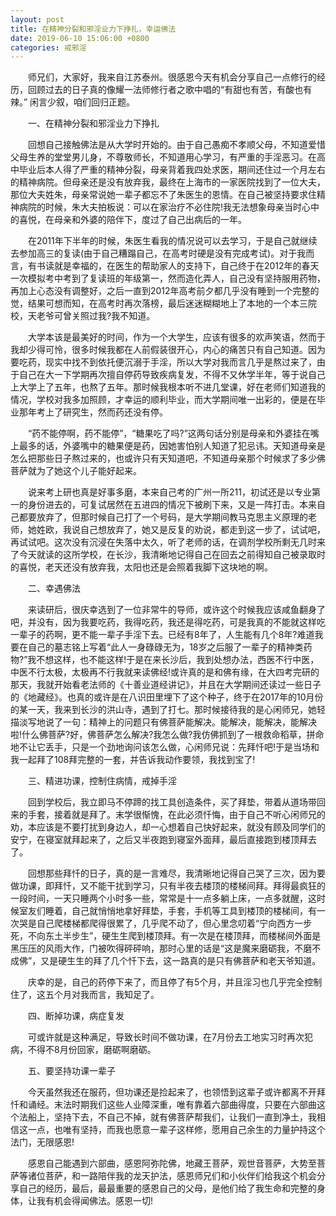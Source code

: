 ```yaml
---
layout: post
title: 在精神分裂和邪淫业力下挣扎，幸运佛法
date: 2019-06-10 15:06:00 +0800
categories: 戒邪淫
---
```


　　师兄们，大家好，我来自江苏泰州。很感恩今天有机会分享自己一点修行的经历，回顾过去的日子真的像耀一法师修行者之歌中唱的“有甜也有苦，有酸也有辣。” 闲言少叙，咱们回归正题。
　　一、在精神分裂和邪淫业力下挣扎
　　回想自己接触佛法是从大学时开始的。由于自己愚痴不孝顺父母，不知道爱惜父母生养的堂堂男儿身，不尊敬师长，不知道用心学习，有严重的手淫恶习。在高中毕业后本人得了严重的精神分裂，母亲背着我四处求医，期间还住过一个月左右的精神病院。但母亲还是没有放弃我，最终在上海市的一家医院找到了一位大夫，那位大夫姓朱，母亲常说她一辈子都忘不了朱医生的恩情。在自己被坚持要求住精神病院的时候，朱大夫拍板说：可以在家治疗不必住院!我无法想象母亲当时心中的喜悦，在母亲和外婆的陪伴下，度过了自己出病后的一年。
　　在2011年下半年的时候，朱医生看我的情况说可以去学习，于是自己就继续去参加高三的复读(由于自己糟蹋自己，在高考时硬是没有完成考试)。对于我而言，有书读就是幸福的，在医生的帮助家人的支持下，自己终于在2012年的春天一次模拟考中考到了复读班的年级第一，然而造化弄人，自己没有坚持服用药物，再加上心态没有调整好，之后一直到2012年高考前夕都几乎没有睡到一个完整的觉，结果可想而知，在高考时再次落榜，最后迷迷糊糊地上了本地的一个本三院校，天老爷可曾关照过我?我不知道。
　　大学本该是最美好的时间，作为一个大学生，应该有很多的欢声笑语，然而于我却少得可怜，很多时候我都在人前假装很开心，内心的痛苦只有自己知道。因为要吃药，现实中找不到依托便沉溺于手淫，所以大学对我而言几乎是熬过来了，由于自己在大一下学期再次擅自停药导致疾病复发，不得不又休学半年，等于说自己上大学上了五年，也熬了五年。那时候我根本听不进几堂课，好在老师们知道我的情况，学校对我多加照顾，才幸运的顺利毕业，而大学期间唯一出彩的，便是在毕业那年考上了研究生，然而药还没有停。
　　“药不能停啊，药不能停”，“糖果吃了吗?”这两句话分别是母亲和外婆挂在嘴上最多的话，外婆嘴中的糖果便是药，因她害怕别人知道了犯忌讳。天知道母亲是怎么把那些日子熬过来的，也或许只有天知道吧，不知道母亲那个时候求了多少佛菩萨就为了她这个儿子能好起来。
　　说来考上研也真是好事多磨，本来自己考的广州一所211，初试还是以专业第一的身份进去的，可复试居然在五进四的情况下被刷下来，又是一阵打击。本来自己都要放弃了，但那时候自己打了一个号码，是大学期间教马克思主义原理的老师，她姓欧，我说自己想放弃了，她又是反复的劝说，都走到这一步了，试试吧，再试试吧。这次没有沉浸在失落中太久，听了老师的话，在调剂学校所剩无几时来了今天就读的这所学校，在长沙，我清晰地记得自己在回去之前得知自己被录取时的喜悦，老天还没有放弃我，太阳也还是会照着我脚下这块地的啊。
　　二、幸遇佛法
　　来读研后，很庆幸选到了一位非常牛的导师，或许这个时候我应该咸鱼翻身了吧，并没有，因为我要吃药，我得吃药，我还是得吃药，可是我真的不能就这样吃一辈子的药啊，更不能一辈子手淫下去。已经有8年了，人生能有几个8年?难道我要在自己的墓志铭上写着“此人一身碌碌无为，18岁之后服了一辈子的精神类药物?”我不想这样，也不能这样!于是在来长沙后，我到处想办法，西医不行中医，中医不行太极，太极再不行我就来读佛经!或许真的是和佛有缘，在大四考完研的那天，我就开始看老法师的《十善业道经讲记》，并且在大学期间还读过一些日子的《地藏经》。也真的或许是在八识田里埋下了这个种子，终于在2017年的10月份的某一天，我来到长沙的洪山寺，遇到了打七。那时候接待我的是心闲师兄，她轻描淡写地说了一句：精神上的问题只有佛菩萨能解决。能解决，能解决，能解决啦!什么佛菩萨?好，佛菩萨怎么解决?我怎么做?我仿佛抓到了一根救命稻草，拼命地不让它丢手，只是一个劲地询问该怎么做，心闲师兄说：先拜忏吧!于是当场和我一起拜了108拜完整的一套，并告诉我动作要领，我找到宝了!
　　三、精进功课，控制住病情，戒掉手淫
　　回到学校后，我立即马不停蹄的找工具创造条件，买了拜垫，带着从道场带回来的手套，接着就是拜了。末学很惭愧，在此必须忏悔，由于自己不听心闲师兄的劝，本应该是不要打扰到身边人，却一心想着自己快好起来，就没有顾及同学们的安宁，在寝室就拜起来了，之后又半夜跑到寝室外面拜，最后直接跑到楼顶拜去了。
　　回想那些拜忏的日子，真的是一言难尽，我清晰地记得自己哭了三次，因为要做功课，即拜忏，又不能干扰到学习，只有半夜去楼顶的楼梯间拜。拜得最疯狂的一段时间，一天只睡两个小时多一些，常常是十一点多躺上床，一点多就醒，这时候室友们睡着，自己就悄悄地拿好拜垫，手套，手机等工具到楼顶的楼梯间，有一次哭是自己爬楼梯都爬得很累了，几乎爬不动了，但心里念叨着“宁向西方一步死，不向东土半步生”，硬生生爬到楼顶拜。有一次是在楼顶拜，而楼梯间外面是黑压压的风雨大作，门被吹得砰砰响，那时心里的话是“这是魔来磨砺我，不磨不成佛”，又是硬生生的拜了几个忏下去，这一路真的是只有佛菩萨和老天爷知道。
　　庆幸的是，自己的药停下来了，而且停了有5个月，并且淫习也几乎完全控制住了，这五个月对我而言，我知足了。
　　四、断掉功课，病症复发
　　可或许就是这种满足，导致长时间不做功课，在7月份去工地实习时再次犯病，不得不8月份回家，磨砺啊磨砺。
　　五、要坚持功课一辈子
　　今天虽然我还在服药，但功课还是捡起来了，也领悟到这辈子或许都离不开拜忏和诵经。末法时期我们这些人业障深重，唯有靠着六部曲得度，只要在六部曲这个法船上，坚持下去，不自己不掉，就有佛菩萨帮我们，让我们一直到净土，我相信这一点，也唯有坚持，而我也愿意一辈子这样修，愿用自己余生的力量护持这个法门，无限感恩!
　　感恩自己能遇到六部曲，感恩阿弥陀佛，地藏王菩萨，观世音菩萨，大势至菩萨等诸位菩萨，和一路陪伴我的龙天护法，感恩师兄们和小伙伴们给我这个机会分享自己的经历，最后，最最重要的感恩自己的父母，是他们给了我生命和完整的身体，让我有机会得闻佛法。感恩一切!